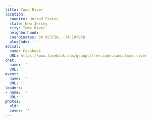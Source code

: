 ```yaml
---
title: Toms River
location:
  country: United States
  state: New Jersey
  city: Toms River
  neighborhood: 
  coordinates: 39.953736, -74.197958
  plusCode: ''
social:
  name: Facebook
  URL: https://www.facebook.com/groups/free.code.camp.toms.river
chat:
  name: ''
  URL: ''
event:
  name: ''
  URL: ''
leaders:
- name: ''
  URL: ''
photos:
  old: 
  cover: ''
---
```

